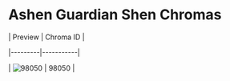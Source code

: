 # Ashen Guardian Shen Chromas


| Preview | Chroma ID |

|---------|-----------|

| ![98050](https://raw.communitydragon.org/latest/plugins/rcp-be-lol-game-data/global/default/v1/champion-chroma-images/98/98050.png) | 98050 |
